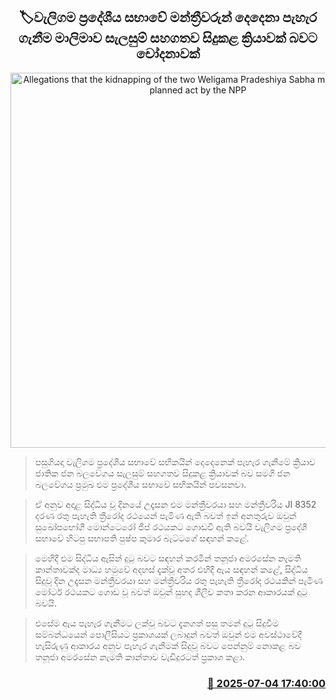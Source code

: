 <p align='center'><b><h2 align='center' title='Allegations that the kidnapping of the two Weligama Pradeshiya Sabha members was a planned act by the NPP'>🏷වැලිගම ප්‍රදේශීය සභාවේ මන්ත්‍රීවරුන් දෙදෙනා පැහැර ගැනීම මාලිමාව සැලසුම් සහගතව සිදුකළ ක්‍රියාවක් බවට චෝදනාවක්</h2></b></p>
<p align='center'><img src='https://helakuru.sgp1.cdn.digitaloceanspaces.com/esana/images/lib/waligama-uio.jpg' width='600' alt='Allegations that the kidnapping of the two Weligama Pradeshiya Sabha members was a planned act by the NPP'></p>

> පසුගියදා වැලිගම ප්‍රදේශීය සභාවේ සභිකයින් දෙදෙනෙක් පැහැර ගැනීමේ ක්‍රියාව ජාතික ජන බලවේගය සැලසුම් සහගතව සිදුකළ ක්‍රියාවක් බව සමගි ජන බලවේගය ප්‍රමුඛ එම ප්‍රදේශීය සභාවේ සභිකයින් පවසනවා.

> ඒ අනුව අදාළ සිද්ධිය වූ ‍දිනයේ උදෑසන එම මන්ත්‍රීවරයා සහ මන්ත්‍රීවරිය JI 8352 දරණ රතු පැහැති ත්‍රීරෝද රථයෙන් පැමිණ ඇති බවත් ඉන් අනතුරුව ඔවුන් සුඛෝපභෝගී මොන්ටෙරෝ ජීප් රථයකට ගොඩවී ඇති බවයි වැලිගම ප්‍රදේශී සභාවේ හිටපු සභාපති පුෂ්ප කුමාර බැට්ටගේ සඳහන් කළේ.

> මෙහිදී එම සිද්ධිය ඇසින් දුටු බවට සඳහන් කරමින් තනූජා අමරසේන නැමති කාන්තාවක්ද මාධ්‍ය හමුවේ අදහස් දැක්වූ අතර එහිදී ඇය සඳහන් කළේ, සිද්ධිය සිදුවූ දින උදෑසන මන්ත්‍රීවරයා සහ මන්ත්‍රීවරිය රතු පැහැති ත්‍රීරෝද රථයකින් පැමිණ මෝටර් රථයකට ගොඩ වූ බවත් ඔවුන් සුහද ශීලීව කතා කරන ආකාරයක් දුටු බවයි.

> එසේම ඇය පැහැර ගැනීමට ලක්වූ බවට දැනගත් පසු තමන් දුටු සිදුවීම සම්බන්ධයෙන් පොලීසියට ප්‍රකාශයක් ලබාදුන් බවත් ඔවුන් එම අවස්ථාවේදී හැසිරුණු ආකාරය අනුව පැහැර ගැනීමක් සිදුවූ බවට පෙන්නුම් නොකළ බව තනූජා අමරසේන නැමති කාන්තාව වැඩිදුරටත් ප්‍රක‍ාශ කළා.



<h3 align='right'><a href='https://www.helakuru.lk/esana/p/111597/'>📅 2025-07-04 17:40:00</a></h3>
